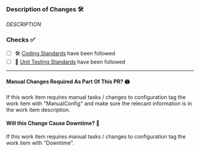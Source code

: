 <!--
PR TITLE
⬆️ Your PR title will become the commit message once it's merged in so make sure it follows this regex pattern:
https://github.com/ignite-systems/devops/blob/1563e25d5b5c94b2553109a4be4ba105b85feee7/.github/workflows/pr-title-verify.yml#L23
-->

### Description of Changes 🛠️

<!--
- A short Description of the changes.
- Point the reviewer to the most pertinent aspects of the work
- Include and rationale behind any coding decisions
- Potential risks
-->

_DESCRIPTION_

### Checks ✅

<!--
Check the appropriate boxes
-->

- [ ] 🛠 [Coding Standards](https://www.notion.so/igniteinsurancesystems/Coding-Standards-96913f6025f9475b9c3b2e0c6eeb34e6) have been followed
- [ ] 🧪 [Unit Testing Standards](https://www.notion.so/igniteinsurancesystems/Unit-Testing-Standards-b92e31c8b2674008bf08f03c115a50bf) have been followed

---

#### Manual Changes Required As Part Of This PR? 🖨

If this work item requires manual tasks / changes to configuration tag the work item with "ManualConfig" and make sure the relecant information is in the work item description.

#### Will this Change Cause Downtime? 🚨

If this work item requires manual tasks / changes to configuration tag the work item with "Downtime".
